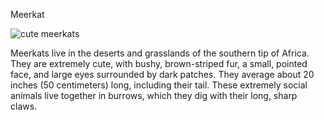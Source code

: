 Meerkat

![cute meerkats](https://images6.alphacoders.com/347/347251.jpg)

Meerkats live in the deserts and grasslands of the southern tip of Africa. They are extremely cute, with bushy, brown-striped fur, a small, pointed face, and large eyes surrounded by dark patches. They average about 20 inches (50 centimeters) long, including their tail. These extremely social animals live together in burrows, which they dig with their long, sharp claws.
